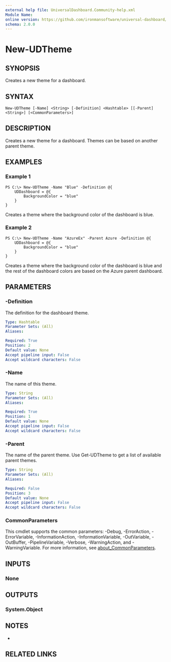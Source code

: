 ```yaml
---
external help file: UniversalDashboard.Community-help.xml
Module Name:
online version: https://github.com/ironmansoftware/universal-dashboard/blob/master/src/UniversalDashboard/Help/New-UDTextbox.md
schema: 2.0.0
---
```


# New-UDTheme

## SYNOPSIS
Creates a new theme for a dashboard.

## SYNTAX

```
New-UDTheme [-Name] <String> [-Definition] <Hashtable> [[-Parent] <String>] [<CommonParameters>]
```

## DESCRIPTION
Creates a new theme for a dashboard.
Themes can be based on another parent theme.

## EXAMPLES

### Example 1
```
PS C:\> New-UDTheme -Name "Blue" -Definition @{
    UDDashboard = @{
        BackgroundColor = "blue"
    }
}
```

Creates a theme where the background color of the dashboard is blue.

### Example 2
```
PS C:\> New-UDTheme -Name "AzureEx" -Parent Azure -Definition @{
    UDDashboard = @{
        BackgroundColor = "blue"
    }
}
```

Creates a theme where the background color of the dashboard is blue and the rest of the dashboard colors are based on the Azure parent dashboard.

## PARAMETERS

### -Definition
The definition for the dashboard theme.

```yaml
Type: Hashtable
Parameter Sets: (All)
Aliases:

Required: True
Position: 2
Default value: None
Accept pipeline input: False
Accept wildcard characters: False
```

### -Name
The name of this theme.

```yaml
Type: String
Parameter Sets: (All)
Aliases:

Required: True
Position: 1
Default value: None
Accept pipeline input: False
Accept wildcard characters: False
```

### -Parent
The name of the parent theme.
Use Get-UDTheme to get a list of available parent themes.

```yaml
Type: String
Parameter Sets: (All)
Aliases:

Required: False
Position: 3
Default value: None
Accept pipeline input: False
Accept wildcard characters: False
```

### CommonParameters
This cmdlet supports the common parameters: -Debug, -ErrorAction, -ErrorVariable, -InformationAction, -InformationVariable, -OutVariable, -OutBuffer, -PipelineVariable, -Verbose, -WarningAction, and -WarningVariable. For more information, see [about_CommonParameters](http://go.microsoft.com/fwlink/?LinkID=113216).

## INPUTS

### None
## OUTPUTS

### System.Object
## NOTES
*

## RELATED LINKS
